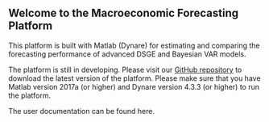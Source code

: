 ## Welcome to the Macroeconomic Forecasting Platform

This platform is built with Matlab (Dynare) for estimating and comparing the forecasting performance of advanced DSGE and Bayesian VAR models.

The platform is still in developing. Please visit our [GitHub repository](https://github.com/forecastingplatform/forecastingplatform) to download the latest version of the platform. Please make sure that you have Matlab version 2017a (or higher) and Dynare version 4.3.3 (or higher) to run the platform.

The user documentation can be found here.
